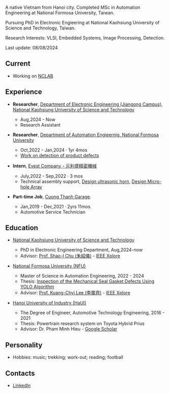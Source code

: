 A native Vietnam from Hanoi city. Completed MSc in Automation Engineering at National Formosa University, Taiwan.

Pursuing PhD in Electronic Engieering at National Kaohsiung University of Science and Technology, Taiwan.

Research Interests: VLSI, Embedded Systems, Image Processing, Detection.

Last update: 08/08/2024

## Current
- Working on [NCLAB](https://sites.google.com/nkust.edu.tw/nclab/%E9%A6%96%E9%A0%81?authuser=0)
  
## Experience
- **Researcher**, [Department of Electronic Engineering (Jiangong Campus), National Kaohsiung University of Science and Technology](http://www.ec.nkust.edu.tw/en/)
  - Aug,2024 - Now
  - Research Assistant
- **Researcher**, [Department of Automation Engieernig, National Formosa University](https://autoweb.nfu.edu.tw/)
  - Oct,2022 - Jan,2024 · 1yr 4mos
  - [Work on detection of product defects](https://hdl.handle.net/11296/8s2xx2)
- **Intern**, [Evest Company - 元利盛精密機械](https://www.evest.com.tw/)
  - July,2022 - Sep,2022 · 3 mos
  - Technical assembly support, [Design ultrasonic horn](https://www.researchgate.net/publication/370188328_Design_the_Separation_Method_and_Holder_for_Plastic_Lenses), [Design Micro-hole Array](https://ieeexplore.ieee.org/document/10042934)

- **Part-time Job**, [Cuong Thanh Garage](https://www.facebook.com/cuongthanh.garage/).
  - Jan,2019 - Dec,2021 · 2yrs 11mos
  - Automotive Service Technician

## Education
- [National Kaohsiung University of Science and Technology](https://www.nkust.edu.tw/)
  - PhD in Electronic Engineering Department, Aug,2024-now
  - Advisor: [Prof. Shao-I Chu (朱紹儀)](http://www.ec.nkust.edu.tw/en/staff/%e6%9c%b1%e7%b4%b9%e5%84%80/) - [IEEE Xplore](https://ieeexplore.ieee.org/author/37595570600)
- [National Formosa University (NFU)](https://www.nfu.edu.tw/)
  - Master of Science in Automation Engineering, 2022 - 2024
  - Thesis: [Inspection of the Mechanical Seal Gasket Defects Using YOLO Algorithm](https://hdl.handle.net/11296/8s2xx2)
  - Advisor: [Prof. Kuang-Chyi Lee (李廣齊)](https://autoweb.nfu.edu.tw/%E5%B8%AB%E8%B3%87%E9%99%A3%E5%AE%B9/%E6%9D%8E%E5%BB%A3%E9%BD%8A/) - [IEEE Xplore](https://ieeexplore.ieee.org/author/37085857367)

- [Hanoi University of Industry (HaUI)](https://www.haui.edu.vn/en)
  - The Degree of Engineer, Automotive Technology Engineering, 2016 - 2021
  - Thesis: Powertrain research system on Toyota Hybrid Prius
  - Advisor: Dr. Pham Minh Hieu - [Google Scholar](https://scholar.google.com/citations?hl=vi&user=WNBNQPQAAAAJ&view_op=list_works&sortby=pubdate)

## Personality
- Hobbies: music; trekking; work-out; reading; football

## Contacts
- [LinkedIn](https://www.linkedin.com/in/nguyen-ngoc-thai-9b25a3256/)
